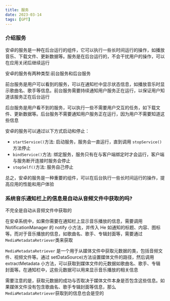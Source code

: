 ```yaml
---
title: 服务
date: 2023-03-14
tags: [GPT]
---
```


### 介绍服务

安卓的服务是一种在后台运行的组件，它可以执行一些长时间运行的操作，如播放音乐、下载文件、更新数据等。服务是在后台运行的，不会干扰用户的操作，可以在应用关闭后继续运行

安卓的服务有两种类型:前台服务和后台服务

前台服务是用户可以看到的服务，可以在通知栏中显示状态信息，如播放音乐时显示歌曲名、歌手等信息。前台服务需要持续通知用户服务正在运行，以保证用户知道该服务正在后台运行

后台服务是用户看不到的服务，可以执行一些不需要用户交互的任务，如下载文件、更新数据等。后台服务不需要通知用户服务正在运行，因为用户不需要知道这些信息

安卓的服务可以通过以下方式启动和停止：

- `startService()`方法: 启动服务，服务会一直运行，直到调用 `stopService()`方法停止
- `bindService()`方法: 绑定服务，服务只有在与客户端绑定时才会运行，客户端与服务断开连接时服务会停止
- `stopSelf()`方法: 服务自己停止

总之，安卓的服务是一种重要的组件，可以在后台执行一些长时间运行的操作，提高应用的性能和用户体验

### 系统音乐通知栏上的信息是自动从音频文件中获取的吗?

不完全是自动从音频文件中获取的

在安卓系统中，如果你需要在通知栏上显示音乐播放的信息，需要调用 NotificationManager 的 notify 小方法，并传入 He 如通知的标题、内容、图标等。而对于音乐播放的信息，如歌曲名、歌手、专辑封面等，需要通过 `MediaMetadataRetriever`类来获取

`MediaMetadataRetriever` 是一个用于从媒体文件中获取元数据的类，包括音频文件、视频文件等。通过 setDataSource)方法设置媒体文件的路径，然后调用 extractMetadata 小方法，可以获取到媒体文件的元数据如歌曲名、歌手、专辑封面等。在通知栏中，这些元数据可以用来显示音乐播放的相关信息

需要注意的是，获取元数据的成功与否取决于媒体文件本身是否包含这些信息。如果媒体文件没有包含歌曲名、歌手专辑封面等信息，那么 `MediaMetadataRetriever`获取到的信息也会是空的
